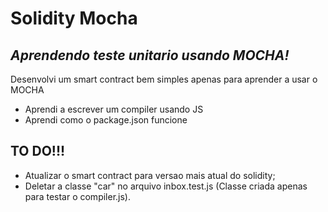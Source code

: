# Solidity Mocha
## _Aprendendo teste unitario usando MOCHA!_


Desenvolvi um smart contract bem simples apenas para aprender a usar o MOCHA

- Aprendi a escrever um compiler usando JS
- Aprendi como o package.json funcione


## TO DO!!!

- Atualizar o smart contract para versao mais atual do solidity;
- Deletar a classe "car" no arquivo inbox.test.js (Classe criada apenas para testar o compiler.js).
